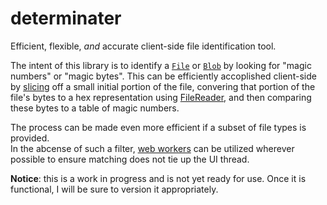 determinater
============

Efficient, flexible, _and_ accurate client-side file identification tool.


The intent of this library is to identify a [`File`](http://www.w3.org/TR/FileAPI/#dfn-file) or 
[`Blob`](http://www.w3.org/TR/FileAPI/#dfn-Blob) by looking for "magic numbers" or "magic bytes".
This can be efficiently accoplished client-side by [slicing](http://www.w3.org/TR/FileAPI/#slide-method-algo) 
off a small initial portion of the file, convering that portion of the file's bytes to a hex representation 
using [FileReader](http://www.w3.org/TR/FileAPI/#FileReader-interface), and then comparing
these bytes to a table of magic numbers.  

The process can be made even more efficient if a subset of file types is provided.  
In the abcense of such a filter, [web workers](http://www.w3.org/TR/workers/) 
can be utilized wherever possible to ensure matching does not tie up the UI thread.


**Notice**: this is a work in progress and is not yet ready for use.  Once it is functional, 
I will be sure to version it appropriately.
